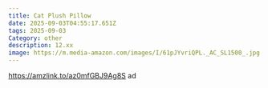 ```yaml
---
title: Cat Plush Pillow
date: 2025-09-03T04:55:17.651Z
tags: 2025-09-03
Category: other
description: 12.xx
image: https://m.media-amazon.com/images/I/61pJYvriQPL._AC_SL1500_.jpg
---
```

https://amzlink.to/az0mfGBJ9Ag8S ad